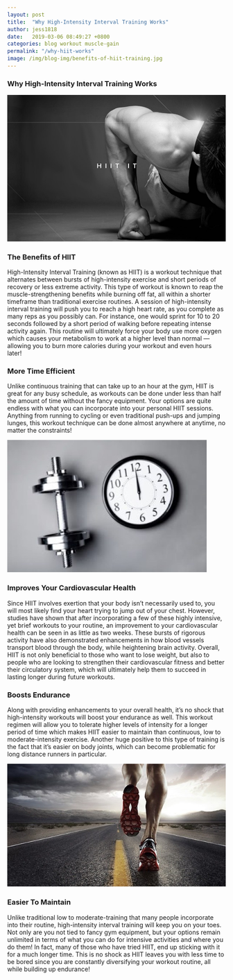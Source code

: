 ```yaml
---
layout: post
title:  "Why High-Intensity Interval Training Works"
author: jess1818
date:   2019-03-06 08:49:27 +0800
categories: blog workout muscle-gain
permalink: "/why-hiit-works"
image: /img/blog-img/benefits-of-hiit-training.jpg
---
```



### Why High-Intensity Interval Training Works

![hiit](/img/blog-img/benefits-of-hiit-training.jpg "image-1")

### The Benefits of HIIT

High-Intensity Interval Training (known as HIIT) is a workout technique that alternates between bursts of high-intensity exercise and short periods of recovery or less extreme activity. This type of workout is known to reap the muscle-strengthening benefits while burning off fat, all within a shorter timeframe than traditional exercise routines. A session of high-intensity interval training will push you to reach a high heart rate, as you complete as many reps as you possibly can. For instance, one would sprint for 10 to 20 seconds followed by a short period of walking before repeating intense activity again. This routine will ultimately force your body use more oxygen which causes your metabolism to work at a higher level than normal — allowing you to burn more calories during your workout and even hours later!   

### More Time Efficient

Unlike continuous training that can take up to an hour at the gym, HIIT is great for any busy schedule, as workouts can be done under less than half the amount of time without the fancy equipment. Your options are quite endless with what you can incorporate into your personal HIIT sessions. Anything from running to cycling or even traditional push-ups and jumping lunges, this workout technique can be done almost anywhere at anytime, no matter the constraints!

![brain](/img/blog-img/clock.jpg "image-2")

### Improves Your Cardiovascular Health

Since HIIT involves exertion that your body isn’t necessarily used to, you will most likely find your heart trying to jump out of your chest. However, studies have shown that after incorporating a few of these highly intensive, yet brief workouts to your routine, an improvement to your cardiovascular health can be seen in as little as two weeks. These bursts of rigorous activity have also demonstrated enhancements in how blood vessels transport blood through the body, while heightening brain activity. Overall, HIIT is not only beneficial to those who want to lose weight, but also to people who are looking to strengthen their cardiovascular fitness and better their circulatory system, which will ultimately help them to succeed in lasting longer during future workouts.

### Boosts Endurance

Along with providing enhancements to your overall health, it’s no shock that high-intensity workouts will boost your endurance as well. This workout regimen will allow you to tolerate higher levels of intensity for a longer period of time which makes HIIT easier to maintain than continuous, low to moderate-intensity exercise. Another huge positive to this type of training is the fact that it’s easier on body joints, which can become problematic for long distance runners in particular.


![water-hiit](/img/blog-img/running.jpg "image-3")


### Easier To Maintain

Unlike traditional low to moderate-training that many people incorporate into their routine, high-intensity interval training will keep you on your toes. Not only are you not tied to fancy gym equipment, but your options remain unlimited in terms of what you can do for intensive activities and where you do them! In fact, many of those who have tried HIIT, end up sticking with it for a much longer time. This is no shock as HIIT leaves you with less time to be bored since you are constantly diversifying your workout routine, all while building up endurance!
